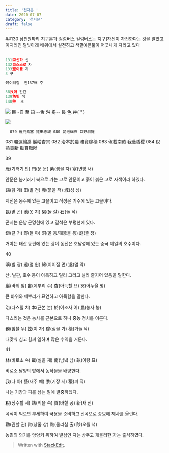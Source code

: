 ```yaml
---
title: '천자문 '
date: 2020-07-07
category: '천자문'
draft: false
---
```

  ##130 삼천원짜리 지구본과 컬럼버스
  컬럼버스는 지구]자신이  자전한다는 것을 알았고
  이지러진 달빛아래 배위에서 설전하고
  색깔예쁜풀이 어긋나게  자라고 있다
  

## 

```js
131臣신하 신
132自스스로 자
133至이를 지
3 구

舛이러질  천137배 주

38艮어 간간
139色빛 색
140艸  초
```
![](https://i.ibb.co/f2gc0N9/2020-07-08-10-43-29.png)
臣 -自 至 臼 --舌 舛 舟-- 艮 色 艸(艹)


![](https://i.ibb.co/wBzV0DP/2020-07-08-11-00-48.png)
      
     
      079 雁門紫塞 雞田赤城 080 昆池碣石 巨野洞庭 
081 曠遠綿邈 巖岫杳冥 082 治本於農 務資稼穡
083 俶載南畝 我藝黍稷 084 稅熟貢新 勸賞黜陟 


39

雁(기러기 안) 門(문 문) 紫(붉을 자) 塞(변방 새)

안문은 봄기러기 북으로 가는 고로 안문이고 흙이 붉은 고로 자색이라 하였다.

鷄(닭 계) 田(밭 전) 赤(붉을 적) 城(성 성)

계전은 옹주에 있는 고을이고 적성은 기주에 있는 고을이다.

昆(맏 곤) 池(못 지) 碣(돌 갈) 石(돌 석)

곤지는 운남 곤명현에 있고 갈석은 부평현에 있다.

鉅(클 거) 野(들 야) 洞(골 동/꿰뚫을 통) 庭(뜰 정)

거야는 태산 동편에 있는 광야 동전은 호남성에 있는 중국 제일의 호수이다.

  

  

  

40

曠(빌 광) 遠(멀 원) 綿(이어질 면) 邈(멀 막)

산, 벌판, 호수 등이 아득하고 멀리 그리고 널리 줄지어 있음을 말한다.

巖(바위 암) 峀(메뿌리 수) 杳(아득할 묘) 冥(어두울 명)

큰 바위와 메뿌리가 묘연하고 아득함을 말한다.

治(다스릴 치) 本(근본 본) 於(어조사 어) 農(농사 농)

다스리는 것은 농사를 근본으로 하니 중농 정치를 이른다.

務(힘쓸 무) 玆(이 자) 稼(심을 가) 穡(거둘 색)

때맞춰 심고 힘써 일하며 많은 수익을 거둔다.

  

  

  

41

林(비로소 숙) 載(실을 재) 南(남녘 남) 畝(이랑 묘)

비로소 남양의 밭에서 농작물을 배양한다.

我(나 아) 藝(재주 예) 黍(기장 서) 稷(피 직)

나는 기장과 피를 심는 일에 열중하겠다.

稅(징수할 세) 熟(익을 숙) 貢(바칠 공) 新(새 신)

곡식이 익으면 부세하여 국용을 준비하고 신곡으로 종묘에 제사를 올린다.

勸(권할 권) 賞(상줄 상) 黜(물리칠 출) 陟(오를 척)

농민의  의기를  앙양키  위하여  열심인  자는  상주고  게을리한  자는  출석하였다.
> Written with [StackEdit](https://stackedit.io/).
<!--stackedit_data:
eyJoaXN0b3J5IjpbMjA3NzgxMzAyNSw2MDUwOTA1OTUsMTYzNj
QwNDI0OSwtNDgxNDQ4NzE5LDEzMTgwODE4NjIsLTI0NTQ2ODEz
NCwtNjg5MjA3NzQ1LC0yODU0MTY4NzAsNTg3NjAwNzIxLC0xOD
Y4ODA4NjQ1LDE3Njk1OTg0NzIsLTE1MjEyOTQwMjQsODc1MDk2
NjM3XX0=
-->